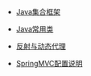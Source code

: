 - [Java集合框架](/Java/JavaEE/集合 "Java集合框架")
- [Java常用类](/Java/JavaEE/Java常用类 "Java常用类")
- [反射与动态代理](/Java/JavaEE/反射与动态代理 "反射与动态代理")

- [SpringMVC配置说明](/Java/JavaEE/SpringMVC配置说明 "SpringMVC配置说明")

